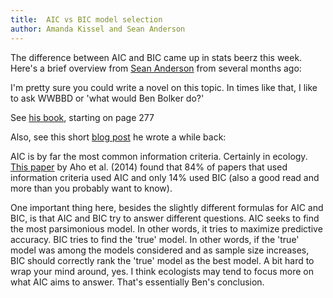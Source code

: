 ```yaml
---
title:  AIC vs BIC model selection
author: Amanda Kissel and Sean Anderson
---
```


The difference between AIC and BIC came up in stats beerz this week. Here's a brief overview from [Sean Anderson](http://seananderson.ca/blog.html) from several months ago: 

I'm pretty sure you could write a novel on this topic. In times
like that, I like to ask WWBBD or 'what would Ben Bolker do?'

See [his book](http://ms.mcmaster.ca/~bolker/emdbook/book.pdf), starting on page 277

Also, see this short [blog post](http://emdbolker.wikidot.com/blog:aic-vs-bic) he wrote a while back:

AIC is by far the most common information criteria. Certainly in ecology.
[This paper](http://onlinelibrary.wiley.com/doi/10.1890/13-1452.1/full) by Aho et al. (2014) found that 84% of papers that used information criteria used
AIC and only 14% used BIC (also a good read and more than you probably want
to know).

One important thing here, besides the slightly different formulas for
AIC and BIC, is that AIC and BIC try to answer different questions.
AIC seeks to find the most parsimonious model. In other words, it
tries to maximize predictive accuracy. BIC tries to find the 'true'
model. In other words, if the 'true' model was among the models
considered and as sample size increases, BIC should correctly rank the
'true' model as the best model. A bit hard to wrap your mind around,
yes. I think ecologists may tend to focus more on what AIC aims to
answer. That's essentially Ben's conclusion.
